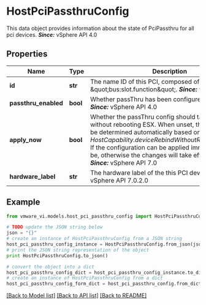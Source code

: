 # HostPciPassthruConfig

This data object provides information about the state of PciPassthru for all pci devices.  ***Since:*** vSphere API 4.0 

## Properties
Name | Type | Description | Notes
------------ | ------------- | ------------- | -------------
**id** | **str** | The name ID of this PCI, composed of \&quot;bus:slot.function\&quot;.  ***Since:*** vSphere API 4.0  | 
**passthru_enabled** | **bool** | Whether passThru has been configured for this device  ***Since:*** vSphere API 4.0  | 
**apply_now** | **bool** | Whether the passThru config should take effect without rebooting ESX.  When unset, the behavior will be determined automatically based on *HostCapability.deviceRebindWithoutRebootSupported*. If the configuration can be applied immediately, it will be, otherwise the changes will take effect after reboot.  ***Since:*** vSphere API 7.0  | [optional] 
**hardware_label** | **str** | The hardware label of the this PCI device.  ***Since:*** vSphere API 7.0.2.0  | [optional] 

## Example

```python
from vmware_vi.models.host_pci_passthru_config import HostPciPassthruConfig

# TODO update the JSON string below
json = "{}"
# create an instance of HostPciPassthruConfig from a JSON string
host_pci_passthru_config_instance = HostPciPassthruConfig.from_json(json)
# print the JSON string representation of the object
print HostPciPassthruConfig.to_json()

# convert the object into a dict
host_pci_passthru_config_dict = host_pci_passthru_config_instance.to_dict()
# create an instance of HostPciPassthruConfig from a dict
host_pci_passthru_config_form_dict = host_pci_passthru_config.from_dict(host_pci_passthru_config_dict)
```
[[Back to Model list]](../README.md#documentation-for-models) [[Back to API list]](../README.md#documentation-for-api-endpoints) [[Back to README]](../README.md)


